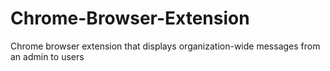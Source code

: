 # Chrome-Browser-Extension
 Chrome browser extension that displays organization-wide messages from an admin to users
